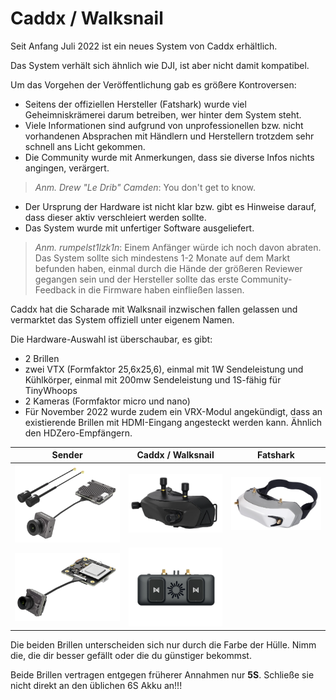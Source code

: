 # Caddx / Walksnail

Seit Anfang Juli 2022 ist ein neues System von Caddx erhältlich.

Das System verhält sich ähnlich wie DJI, ist aber nicht damit kompatibel.

Um das Vorgehen der Veröffentlichung gab es größere Kontroversen:

- Seitens der offiziellen Hersteller (Fatshark) wurde viel Geheimniskrämerei darum betreiben, wer hinter dem System steht.
- Viele Informationen sind aufgrund von unprofessionellen bzw. nicht vorhandenen Absprachen mit Händlern und Herstellern trotzdem sehr schnell ans Licht gekommen.
- Die Community wurde mit Anmerkungen, dass sie diverse Infos nichts angingen, verärgert.

> *Anm. Drew "Le Drib" Camden*: You don't get to know.

- Der Ursprung der Hardware ist nicht klar bzw. gibt es Hinweise darauf, dass dieser aktiv verschleiert werden sollte.
- Das System wurde mit unfertiger Software ausgeliefert.

> *Anm. rumpelst1lzk1n*: Einem Anfänger würde ich noch davon abraten. Das System sollte sich mindestens 1-2 Monate auf dem Markt befunden haben, einmal durch die Hände der größeren Reviewer gegangen sein und der Hersteller sollte das erste Community-Feedback in die Firmware haben einfließen lassen.

Caddx hat die Scharade mit Walksnail inzwischen fallen gelassen und vermarktet das System offiziell unter eigenem Namen.

Die Hardware-Auswahl ist überschaubar, es gibt:

- 2 Brillen
- zwei VTX (Formfaktor 25,6x25,6), einmal mit 1W Sendeleistung und Kühlkörper, einmal mit 200mw Sendeleistung und 1S-fähig für TinyWhoops
- 2 Kameras (Formfaktor micro und nano)
- Für November 2022 wurde zudem ein VRX-Modul angekündigt, dass an existierende Brillen mit HDMI-Eingang angesteckt werden kann. Ähnlich den HDZero-Empfängern.

| Sender                                                 | Caddx / Walksnail                               | Fatshark                                                  |
| ------------------------------------------------------ | ----------------------------------------------- | --------------------------------------------------------- |
| ![Walksnail VTX](/img/caddx/avatar_vtx_micro_cam.webp) | ![Caddx Brille](/img/caddx/avatar_goggles.webp) | ![Fatshark Brille](/img/fatshark/fatshark_dominator.webp) |
| ![Walksnail 1S VTX](/img/caddx/avatar_mini_vtx.png)    | ![Caddx VRX](/img/caddx/avatar_vrx.png)         |                                                           |

Die beiden Brillen unterscheiden sich nur durch die Farbe der Hülle. Nimm die, die dir besser gefällt oder die du günstiger bekommst.

Beide Brillen vertragen entgegen früherer Annahmen nur **5S**. Schließe sie nicht direkt an den üblichen 6S Akku an!!!

